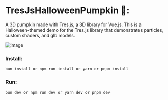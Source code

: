 # TresJsHalloweenPumpkin 🎃:

A 3D pumpkin made with Tres.js, a 3D library for Vue.js. This is a Halloween-themed demo for the Tres.js library that demonstrates particles, custom shaders, and glb models.

![image](https://github.com/NeoPrint3D/TresJsHalloweenPumpkin/assets/77029802/eb3f7eb6-c1a3-4b49-92f8-653bb0e0bf33)

### Install:

```
bun install or npm run install or yarn or pnpm install
```

### Run:

```
bun dev or npm run dev or yarn dev or pnpm dev
```
